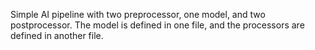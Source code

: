 Simple AI pipeline with two preprocessor, one model, and two postprocessor. The model is defined in one file, and the processors are defined in another file.